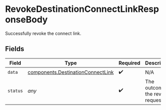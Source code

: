 # RevokeDestinationConnectLinkResponseBody

Successfully revoke the connect link.


## Fields

| Field                                                                              | Type                                                                               | Required                                                                           | Description                                                                        |
| ---------------------------------------------------------------------------------- | ---------------------------------------------------------------------------------- | ---------------------------------------------------------------------------------- | ---------------------------------------------------------------------------------- |
| `data`                                                                             | [components.DestinationConnectLink](../../models/shared/destinationconnectlink.md) | :heavy_check_mark:                                                                 | N/A                                                                                |
| `status`                                                                           | *any*                                                                              | :heavy_check_mark:                                                                 | The outcome of the revoke request                                                  |
